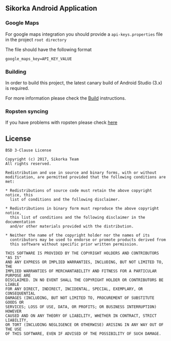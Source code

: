 Sikorka Android Application
---------

### Google Maps 
For google maps integration you should provide a `api-keys.properties` file in the project `root directory`

The file should have the following format
```properties
google_maps_key=API_KEY_VALUE
```


### Building

In order to build this project, the latest canary build of Android Studio (3.x) is required.

For more information please check the [Build](GUIDE/build.md) instructions.

### Ropsten syncing

If you have problems with ropsten please check [here](GUIDE/peers.md)

License
---------

    BSD 3-Clause License
    
    Copyright (c) 2017, Sikorka Team
    All rights reserved.
    
    Redistribution and use in source and binary forms, with or without
    modification, are permitted provided that the following conditions are met:
    
    * Redistributions of source code must retain the above copyright notice, this
      list of conditions and the following disclaimer.
    
    * Redistributions in binary form must reproduce the above copyright notice,
      this list of conditions and the following disclaimer in the documentation
      and/or other materials provided with the distribution.
    
    * Neither the name of the copyright holder nor the names of its
      contributors may be used to endorse or promote products derived from
      this software without specific prior written permission.
    
    THIS SOFTWARE IS PROVIDED BY THE COPYRIGHT HOLDERS AND CONTRIBUTORS "AS IS"
    AND ANY EXPRESS OR IMPLIED WARRANTIES, INCLUDING, BUT NOT LIMITED TO, THE
    IMPLIED WARRANTIES OF MERCHANTABILITY AND FITNESS FOR A PARTICULAR PURPOSE ARE
    DISCLAIMED. IN NO EVENT SHALL THE COPYRIGHT HOLDER OR CONTRIBUTORS BE LIABLE
    FOR ANY DIRECT, INDIRECT, INCIDENTAL, SPECIAL, EXEMPLARY, OR CONSEQUENTIAL
    DAMAGES (INCLUDING, BUT NOT LIMITED TO, PROCUREMENT OF SUBSTITUTE GOODS OR
    SERVICES; LOSS OF USE, DATA, OR PROFITS; OR BUSINESS INTERRUPTION) HOWEVER
    CAUSED AND ON ANY THEORY OF LIABILITY, WHETHER IN CONTRACT, STRICT LIABILITY,
    OR TORT (INCLUDING NEGLIGENCE OR OTHERWISE) ARISING IN ANY WAY OUT OF THE USE
    OF THIS SOFTWARE, EVEN IF ADVISED OF THE POSSIBILITY OF SUCH DAMAGE.